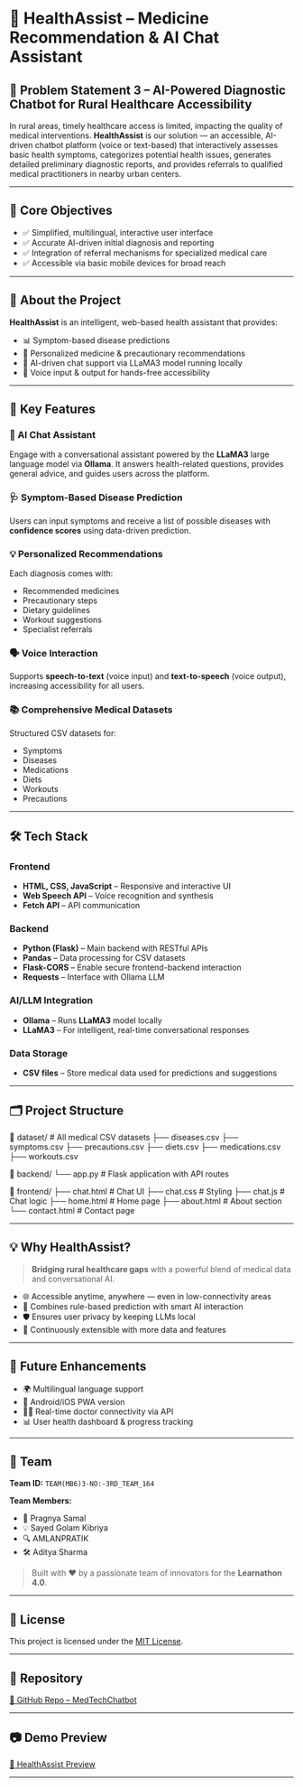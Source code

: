 # 🏥 HealthAssist – Medicine Recommendation & AI Chat Assistant

## 🚀 Problem Statement 3 – AI-Powered Diagnostic Chatbot for Rural Healthcare Accessibility

In rural areas, timely healthcare access is limited, impacting the quality of medical interventions. **HealthAssist** is our solution — an accessible, AI-driven chatbot platform (voice or text-based) that interactively assesses basic health symptoms, categorizes potential health issues, generates detailed preliminary diagnostic reports, and provides referrals to qualified medical practitioners in nearby urban centers.

---

## 🎯 Core Objectives

- ✅ Simplified, multilingual, interactive user interface  
- ✅ Accurate AI-driven initial diagnosis and reporting  
- ✅ Integration of referral mechanisms for specialized medical care  
- ✅ Accessible via basic mobile devices for broad reach  

---

## 🧠 About the Project

**HealthAssist** is an intelligent, web-based health assistant that provides:

- 📊 Symptom-based disease predictions  
- 💊 Personalized medicine & precautionary recommendations  
- 🤖 AI-driven chat support via LLaMA3 model running locally  
- 🎤 Voice input & output for hands-free accessibility

---

## 🔑 Key Features

### 🤖 AI Chat Assistant
Engage with a conversational assistant powered by the **LLaMA3** large language model via **Ollama**. It answers health-related questions, provides general advice, and guides users across the platform.

### 🩺 Symptom-Based Disease Prediction
Users can input symptoms and receive a list of possible diseases with **confidence scores** using data-driven prediction.

### 💡 Personalized Recommendations
Each diagnosis comes with:
- Recommended medicines  
- Precautionary steps  
- Dietary guidelines  
- Workout suggestions  
- Specialist referrals  

### 🗣️ Voice Interaction
Supports **speech-to-text** (voice input) and **text-to-speech** (voice output), increasing accessibility for all users.

### 📚 Comprehensive Medical Datasets
Structured CSV datasets for:
- Symptoms  
- Diseases  
- Medications  
- Diets  
- Workouts  
- Precautions  

---

## 🛠️ Tech Stack

### Frontend
- **HTML, CSS, JavaScript** – Responsive and interactive UI  
- **Web Speech API** – Voice recognition and synthesis  
- **Fetch API** – API communication  

### Backend
- **Python (Flask)** – Main backend with RESTful APIs  
- **Pandas** – Data processing for CSV datasets  
- **Flask-CORS** – Enable secure frontend-backend interaction  
- **Requests** – Interface with Ollama LLM  

### AI/LLM Integration
- **Ollama** – Runs **LLaMA3** model locally  
- **LLaMA3** – For intelligent, real-time conversational responses  

### Data Storage
- **CSV files** – Store medical data used for predictions and suggestions  

---

## 🗂️ Project Structure

📁 dataset/ # All medical CSV datasets
├── diseases.csv
├── symptoms.csv
├── precautions.csv
├── diets.csv
├── medications.csv
├── workouts.csv

📁 backend/
└── app.py # Flask application with API routes

📁 frontend/
├── chat.html # Chat UI
├── chat.css # Styling
├── chat.js # Chat logic
├── home.html # Home page
├── about.html # About section
└── contact.html # Contact page



---

## 💡 Why HealthAssist?

> **Bridging rural healthcare gaps** with a powerful blend of medical data and conversational AI.

- 🌐 Accessible anytime, anywhere — even in low-connectivity areas  
- 🧬 Combines rule-based prediction with smart AI interaction  
- 🛡️ Ensures user privacy by keeping LLMs local  
- 🔄 Continuously extensible with more data and features  

---

## 📢 Future Enhancements

- 🌍 Multilingual language support  
- 📱 Android/iOS PWA version  
- 🧑‍⚕️ Real-time doctor connectivity via API  
- 📊 User health dashboard & progress tracking  

---

## 👥 Team

**Team ID:** `TEAM(MB6)3-NO:-3RD_TEAM_164`

**Team Members:**
- 🧠 Pragnya Samal  
- 💡 Sayed Golam Kibriya  
- 🔍 AMLANPRATIK  
- 🛠️ Aditya Sharma  

> Built with ❤️ by a passionate team of innovators for the **Learnathon 4.0**.

---

## 📎 License

This project is licensed under the [MIT License](LICENSE).

---

## 🔗 Repository

[🔗 GitHub Repo – MedTechChatbot](https://github.com/thenameisadityyaa/MedTechChatbot)

---

## 📷 Demo Preview

[🔗 HealthAssist Preview](https://drive.google.com/file/d/1kJtJIl5vhfA7GppgGensP0EotPlROq9z/view?usp=sharing)

---
